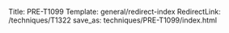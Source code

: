 Title: PRE-T1099
Template: general/redirect-index
RedirectLink: /techniques/T1322
save_as: techniques/PRE-T1099/index.html